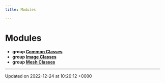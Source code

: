 ```yaml
---
title: Modules

---
```


# Modules




* **group [Common Classes](../Modules/group__Group-Common.md)** 
* **group [Image Classes](../Modules/group__Group-Image.md)** 
* **group [Mesh Classes](../Modules/group__Group-Mesh.md)** 



-------------------------------

Updated on 2022-12-24 at 10:20:12 +0000
